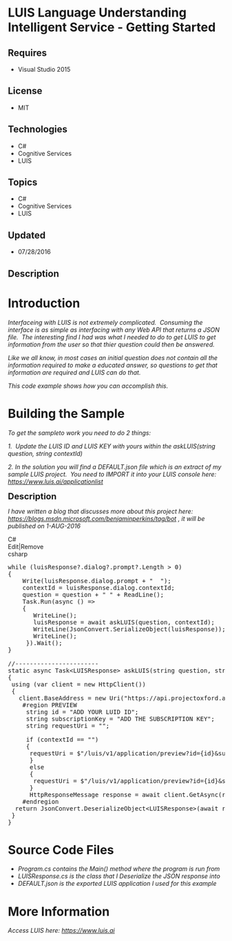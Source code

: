 # LUIS Language Understanding Intelligent Service - Getting Started
## Requires
- Visual Studio 2015
## License
- MIT
## Technologies
- C#
- Cognitive Services
- LUIS
## Topics
- C#
- Cognitive Services
- LUIS
## Updated
- 07/28/2016
## Description

<h1>Introduction</h1>
<p><em>Interfaceing with LUIS is not extremely complicated.&nbsp; Consuming the interface is as simple as interfacing with any Web API that returns a JSON file.&nbsp; The interesting find I had was what I needed to do to get LUIS to get information from the
 user so that thier question could then be answered.</em></p>
<p><em>Like we all know, in most cases an initial question does not contain all the information required to make a educated answer, so questions to get that information are required and LUIS can do that.</em></p>
<p><em>This code example shows how you can accomplish this.<br>
</em></p>
<h1><span>Building the Sample</span></h1>
<p><em>To get the sampleto work you need to do 2 things: </em></p>
<p><em>1.&nbsp;&nbsp;Update the LUIS ID and LUIS KEY with yours within the askLUIS(string question, string contextId)</em></p>
<p><em>2. In the solution you will find a DEFAULT.json file which is an extract of my sample LUIS project.&nbsp; You need to IMPORT it into your LUIS console here:&nbsp;
<a href="https://www.luis.ai/applicationlist">https://www.luis.ai/applicationlist</a>
</em><em><br>
</em></p>
<p><span style="font-size:20px; font-weight:bold">Description</span></p>
<p><em>I have written a blog that discusses more about this project here:&nbsp; <a href="https://blogs.msdn.microsoft.com/benjaminperkins/tag/bot">
https://blogs.msdn.microsoft.com/benjaminperkins/tag/bot</a> , it will be published on 1-AUG-2016</em><em>&nbsp;</em></p>
<div class="scriptcode">
<div class="pluginEditHolder" pluginCommand="mceScriptCode">
<div class="title"><span>C#</span></div>
<div class="pluginLinkHolder"><span class="pluginEditHolderLink">Edit</span>|<span class="pluginRemoveHolderLink">Remove</span></div>
<span class="hidden">csharp</span>

<div class="preview">
<pre class="csharp"><span class="cs__keyword">while</span>&nbsp;(luisResponse?.dialog?.prompt?.Length&nbsp;&gt;&nbsp;<span class="cs__number">0</span>)&nbsp;
{&nbsp;
&nbsp;&nbsp;&nbsp;&nbsp;Write(luisResponse.dialog.prompt&nbsp;&#43;&nbsp;<span class="cs__string">&quot;&nbsp;&nbsp;&quot;</span>);&nbsp;
&nbsp;&nbsp;&nbsp;&nbsp;contextId&nbsp;=&nbsp;luisResponse.dialog.contextId;&nbsp;
&nbsp;&nbsp;&nbsp;&nbsp;question&nbsp;=&nbsp;question&nbsp;&#43;&nbsp;<span class="cs__string">&quot;&nbsp;&quot;</span>&nbsp;&#43;&nbsp;ReadLine();&nbsp;
&nbsp;&nbsp;&nbsp;&nbsp;Task.Run(async&nbsp;()&nbsp;=&gt;&nbsp;
&nbsp;&nbsp;&nbsp;&nbsp;{&nbsp;
&nbsp;&nbsp;&nbsp;&nbsp;&nbsp;&nbsp;&nbsp;WriteLine();&nbsp;
&nbsp;&nbsp;&nbsp;&nbsp;&nbsp;&nbsp;&nbsp;luisResponse&nbsp;=&nbsp;await&nbsp;askLUIS(question,&nbsp;contextId);&nbsp;
&nbsp;&nbsp;&nbsp;&nbsp;&nbsp;&nbsp;&nbsp;WriteLine(JsonConvert.SerializeObject(luisResponse));&nbsp;
&nbsp;&nbsp;&nbsp;&nbsp;&nbsp;&nbsp;&nbsp;WriteLine();&nbsp;
&nbsp;&nbsp;&nbsp;&nbsp;&nbsp;}).Wait();&nbsp;
}&nbsp;
&nbsp;
<span class="cs__com">//-----------------------</span>&nbsp;
<span class="cs__keyword">static</span>&nbsp;async&nbsp;Task&lt;LUISResponse&gt;&nbsp;askLUIS(<span class="cs__keyword">string</span>&nbsp;question,&nbsp;<span class="cs__keyword">string</span>&nbsp;contextId)&nbsp;
{&nbsp;
&nbsp;<span class="cs__keyword">using</span>&nbsp;(var&nbsp;client&nbsp;=&nbsp;<span class="cs__keyword">new</span>&nbsp;HttpClient())&nbsp;
&nbsp;{&nbsp;
&nbsp;&nbsp;&nbsp;client.BaseAddress&nbsp;=&nbsp;<span class="cs__keyword">new</span>&nbsp;Uri(<span class="cs__string">&quot;https://api.projectoxford.ai&quot;</span>);<span class="cs__preproc">&nbsp;
&nbsp;&nbsp;&nbsp;&nbsp;#region&nbsp;PREVIEW</span>&nbsp;
&nbsp;&nbsp;&nbsp;&nbsp;&nbsp;<span class="cs__keyword">string</span>&nbsp;id&nbsp;=&nbsp;<span class="cs__string">&quot;ADD&nbsp;YOUR&nbsp;LUID&nbsp;ID&quot;</span>;&nbsp;
&nbsp;&nbsp;&nbsp;&nbsp;&nbsp;<span class="cs__keyword">string</span>&nbsp;subscriptionKey&nbsp;=&nbsp;<span class="cs__string">&quot;ADD&nbsp;THE&nbsp;SUBSCRIPTION&nbsp;KEY&quot;</span>;&nbsp;
&nbsp;&nbsp;&nbsp;&nbsp;&nbsp;<span class="cs__keyword">string</span>&nbsp;requestUri&nbsp;=&nbsp;<span class="cs__string">&quot;&quot;</span>;&nbsp;
&nbsp;
&nbsp;&nbsp;&nbsp;&nbsp;&nbsp;<span class="cs__keyword">if</span>&nbsp;(contextId&nbsp;==&nbsp;<span class="cs__string">&quot;&quot;</span>)&nbsp;
&nbsp;&nbsp;&nbsp;&nbsp;&nbsp;{&nbsp;
&nbsp;&nbsp;&nbsp;&nbsp;&nbsp;&nbsp;requestUri&nbsp;=&nbsp;$<span class="cs__string">&quot;/luis/v1/application/preview?id={id}&amp;subscription-key={subscriptionKey}&amp;q={question}&quot;</span>;&nbsp;
&nbsp;&nbsp;&nbsp;&nbsp;&nbsp;&nbsp;}&nbsp;
&nbsp;&nbsp;&nbsp;&nbsp;&nbsp;&nbsp;<span class="cs__keyword">else</span>&nbsp;
&nbsp;&nbsp;&nbsp;&nbsp;&nbsp;&nbsp;{&nbsp;
&nbsp;&nbsp;&nbsp;&nbsp;&nbsp;&nbsp;&nbsp;requestUri&nbsp;=&nbsp;$<span class="cs__string">&quot;/luis/v1/application/preview?id={id}&amp;subscription-key={subscriptionKey}&amp;q={question}&amp;contextId={contextId}&quot;</span>;&nbsp;
&nbsp;&nbsp;&nbsp;&nbsp;&nbsp;&nbsp;}&nbsp;
&nbsp;&nbsp;&nbsp;&nbsp;&nbsp;&nbsp;HttpResponseMessage&nbsp;response&nbsp;=&nbsp;await&nbsp;client.GetAsync(requestUri);<span class="cs__preproc">&nbsp;
&nbsp;&nbsp;&nbsp;&nbsp;#endregion</span>&nbsp;
&nbsp;&nbsp;<span class="cs__keyword">return</span>&nbsp;JsonConvert.DeserializeObject&lt;LUISResponse&gt;(await&nbsp;response.Content.ReadAsStringAsync());&nbsp;
&nbsp;}&nbsp;
}</pre>
</div>
</div>
</div>
<h1><span>Source Code Files</span></h1>
<ul>
<li><em>Program.cs contains the Main() method where the program is run from</em> </li><li><em><em>LUISResponse.cs is the class that I Deserialize the JSON response into</em></em>
</li><li><em>DEFAULT.json is the exported LUIS application I used for this example</em>
</li></ul>
<h1>More Information</h1>
<p><em>Access LUIS here: <a href="https://www.luis.ai">https://www.luis.ai</a></em></p>
